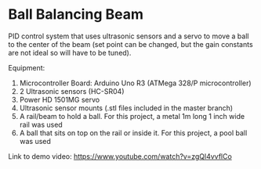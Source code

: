 
# Ball Balancing Beam

PID control system that uses ultrasonic sensors and a servo to move a ball to the center of the beam (set point can be changed, but the gain constants are not ideal so will have to be tuned). 

Equipment: </br>

1. Microcontroller Board: Arduino Uno R3 (ATMega 328/P microcontroller)
2. 2 Ultrasonic sensors (HC-SR04) </br>
3. Power HD 1501MG servo </br>
4. Ultrasonic sensor mounts  (.stl files included in the master branch)</br>
5. A rail/beam to hold a ball. For this project, a metal 1m long 1 inch wide rail was used</br>
6. A ball that sits on top on the rail or inside it. For this project, a pool ball was used </br>

Link to demo video: https://www.youtube.com/watch?v=zgQl4vvflCo 
